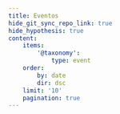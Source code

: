 ```yaml
---
title: Eventos
hide_git_sync_repo_link: true
hide_hypothesis: true
content:
    items:
        '@taxonomy':
            type: event
    order:
        by: date
        dir: dsc
    limit: '10'
    pagination: true
---
```


